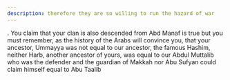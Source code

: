 ```yaml
---
description: therefore they are so willing to run the hazard of war
---
```


. 
You claim that your clan is also descended from Abd Manaf is true but you must remember, 
as the history of the Arabs will convince you, that your ancestor, Ummayya was not equal to 
our ancestor, the famous Hashim, neither Harb, another ancestor of yours, was equal to our 
Abdul Muttalib who was the defender and the guardian of Makkah nor Abu Sufyan could 
claim himself equal to Abu Taalib